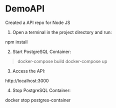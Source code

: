 # DemoAPI
Created a API repo for Node JS

1. Open a terminal in the project directory and run: 

npm install

2. Start PostgreSQL Container:

> docker-compose build
> docker-compose up

3. Access the API:

http://localhost:3000

4. Stop PostgreSQL Container:

docker stop postgres-container
